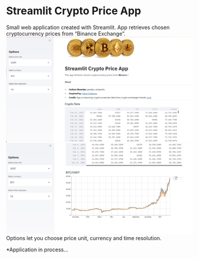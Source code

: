 # Streamlit Crypto Price App 
Small web application created with Streamlit. App retrieves chosen cryptocurrency prices from “Binance Exchange”. 
![website_1](graph/website_1.jpg)
![website_2](graph/website_2.jpg)
Options let you choose price unit, currency and time resolution.

*Application in process... 
